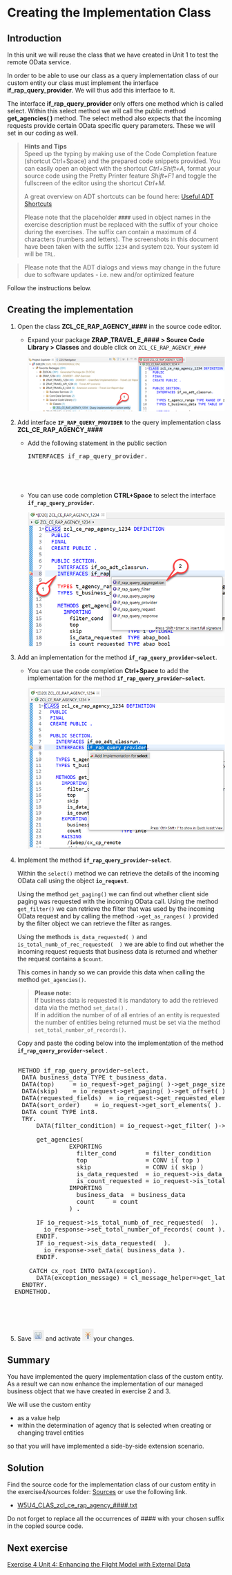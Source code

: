 # Creating the Implementation Class

## Introduction  

In this unit we will reuse the class that we have created in Unit 1 to test the remote OData service.  

In order to be able to use our class as a query implementation class of our custom entity our class must implement the interface **if_rap_query_provider**. We will thus add this interface to it.  

The interface **if_rap_query_provider** only offers one method which is called select. 
Within this select method we will call the public method **get_agencies( )** method. 
The select method also expects that the incoming requests provide certain OData specific query parameters. 
These we will set in our coding as well.

> **Hints and Tips**    
> Speed up the typing by making use of the Code Completion feature (shortcut Ctrl+Space) and the prepared code snippets provided. 
> You can easily open an object with the shortcut *Ctrl+Shift+A*, format your source code using the Pretty Printer feature *Shift+F1* and toggle the fullscreen of the editor using the shortcut *Ctrl+M*.
>
> A great overview on ADT shortcuts can be found here: [Useful ADT Shortcuts](https://blogs.sap.com/2013/11/21/useful-keyboard-shortcuts-for-abap-in-eclipse/)
>
> Please note that the placeholder **`####`** used in object names in the exercise description must be replaced with the suffix of your choice during the exercises. The suffix can contain a maximum of 4 characters (numbers and letters).
> The screenshots in this document have been taken with the suffix `1234` and system `D20`. Your system id will be `TRL`.

> Please note that the ADT dialogs and views may change in the future due to software updates - i.e. new and/or optimized feature

Follow the instructions below.  
    
## Creating the implementation

1. Open the class **ZCL_CE_RAP_AGENCY_####** in the source code editor.

   - Expand your package  **ZRAP_TRAVEL_E_#### > Source Code Library > Classes** and double click on `ZCL_CE_RAP_AGENCY_####`

     ![Open class](images/w5u4_01_01.png)


2. Add interface **`IF_RAP_QUERY_PROVIDER`** to the query implementation class **ZCL_CE_RAP_AGENCY_####**
 
    - Add the following statement in the public section  
      <pre>INTERFACES if_rap_query_provider. <pre>   
      
    - You can use code completion **CTRL+Space** to select the interface **`if_rap_query_provider`**.   
      
      ![Add interface 1](images/w5u4_01_02.png)
      
    
3. Add an implementation for the method **`if_rap_query_provider~select`**. 

    - You can use the code completion **Ctrl+Space** to add the implementation for the method **`if_rap_query_provider~select`**.
    
      ![Add interface IF_RAP_QUERY_PROVIDER](images/w5u4_01_03.png)   
  
4. Implement the method  **`if_rap_query_provider~select`**.    
  
   Within the `select()` method we can retrieve the details of the incoming OData call using the object **`io_request`**. 

   Using the method `get_paging()` we can find out whether client side paging was requested with the incoming OData call. Using the method `get_filter()` we can retrieve the filter that was used by the incoming OData request and by calling the method `->get_as_ranges( )` provided by the filter object we can retrieve the filter as ranges. 
   
   Using the methods `is_data_requested( )` and `is_total_numb_of_rec_requested(  )` we are able to find out whether the incoming request requests that business data is returned and whether the request contains a `$count`.
   
   This comes in handy so we can provide this data when calling the method `get_agencies()`.  


    > **Please note:**  
    > If business data is requested it is mandatory to add the retrieved data via the method `set_data()` .  
    > If in addition the number of of all entries of an entity is requested the number of entities being returned must be set via the method `set_total_number_of_records()`.

    Copy and paste the coding below into the implementation of the method **`if_rap_query_provider~select`** .
   
 <pre>

   METHOD if_rap_query_provider~select.
    DATA business_data TYPE t_business_data.
    DATA(top)     = io_request->get_paging( )->get_page_size( ).
    DATA(skip)    = io_request->get_paging( )->get_offset( ).
    DATA(requested_fields)  = io_request->get_requested_elements( ).
    DATA(sort_order)    = io_request->get_sort_elements( ).
    DATA count TYPE int8.
    TRY.
        DATA(filter_condition) = io_request->get_filter( )->get_as_ranges( ).

        get_agencies(
                 EXPORTING
                   filter_cond        = filter_condition
                   top                = CONV i( top )
                   skip               = CONV i( skip )
                   is_data_requested  = io_request->is_data_requested( )
                   is_count_requested = io_request->is_total_numb_of_rec_requested(  )
                 IMPORTING
                   business_data  = business_data
                   count     = count
                 ) .

        IF io_request->is_total_numb_of_rec_requested(  ).
          io_response->set_total_number_of_records( count ).
        ENDIF.
        IF io_request->is_data_requested(  ).
          io_response->set_data( business_data ).
        ENDIF.

      CATCH cx_root INTO DATA(exception).
        DATA(exception_message) = cl_message_helper=>get_latest_t100_exception( exception )->if_message~get_longtext( ).
    ENDTRY.
  ENDMETHOD.



 </pre>
 
 5. Save ![save icon](images/adt_save.png) and activate ![activate icon](images/adt_activate.png)your changes.

## Summary

You have implemented the query implementation class of the custom entity. As a result we can now enhance the implementation of our managed business object that we have created in exercise 2 and 3. 

We will use the custom entity

- as a value help
- within the determination of agency that is selected when creating or changing travel entities

so that you will have implemented a side-by-side extension scenario.

## Solution
Find the source code for the implementation class of our custom entity in the exercise4/sources folder:
[Sources](sources) or use the following link.

- [W5U4_CLAS_zcl_ce_rap_agency_####.txt](/exercise4/sources/W5U4_CLAS_zcl_ce_rap_agency_%23%23%23%23.txt)

Do not forget to replace all the occurrences of #### with your chosen suffix in the copied source code.


 
## Next exercise
[Exercise 4 Unit 4: Enhancing the Flight Model with External Data](unit4.md)

